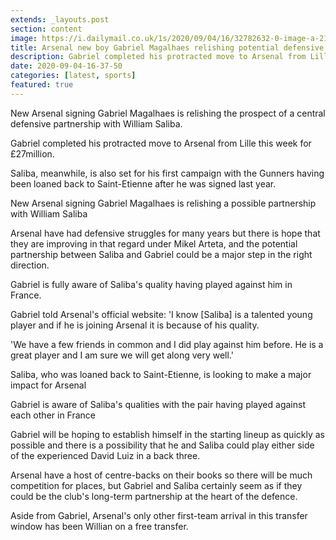 ```yaml
---
extends: _layouts.post
section: content
image: https://i.dailymail.co.uk/1s/2020/09/04/16/32782632-0-image-a-21_1599233657372.jpg 
title: Arsenal new boy Gabriel Magalhaes relishing potential defensive partnership with William Saliba 
description: Gabriel completed his protracted move to Arsenal from Lille this week for £27million. Saliba, meanwhile, is also set for his first campaign with the Gunners. 
date: 2020-09-04-16-37-50 
categories: [latest, sports] 
featured: true 
--- 
```

New Arsenal signing Gabriel Magalhaes is relishing the prospect of a central defensive partnership with William Saliba.

Gabriel completed his protracted move to Arsenal from Lille this week for £27million.

Saliba, meanwhile, is also set for his first campaign with the Gunners having been loaned back to Saint-Etienne after he was signed last year. 

New Arsenal signing Gabriel Magalhaes is relishing a possible partnership with William Saliba

Arsenal have had defensive struggles for many years but there is hope that they are improving in that regard under Mikel Arteta, and the potential partnership between Saliba and Gabriel could be a major step in the right direction. 

Gabriel is fully aware of Saliba's quality having played against him in France. 

Gabriel told Arsenal's official website: 'I know [Saliba] is a talented young player and if he is joining Arsenal it is because of his quality.

'We have a few friends in common and I did play against him before. He is a great player and I am sure we will get along very well.'

Saliba, who was loaned back to Saint-Etienne, is looking to make a major impact for Arsenal

Gabriel is aware of Saliba's qualities with the pair having played against each other in France

Gabriel will be hoping to establish himself in the starting lineup as quickly as possible and there is a possibility that he and Saliba could play either side of the experienced David Luiz in a back three.

Arsenal have a host of centre-backs on their books so there will be much competition for places, but Gabriel and Saliba certainly seem as if they could be the club's long-term partnership at the heart of the defence.  

Aside from Gabriel, Arsenal's only other first-team arrival in this transfer window has been Willian on a free transfer. 

